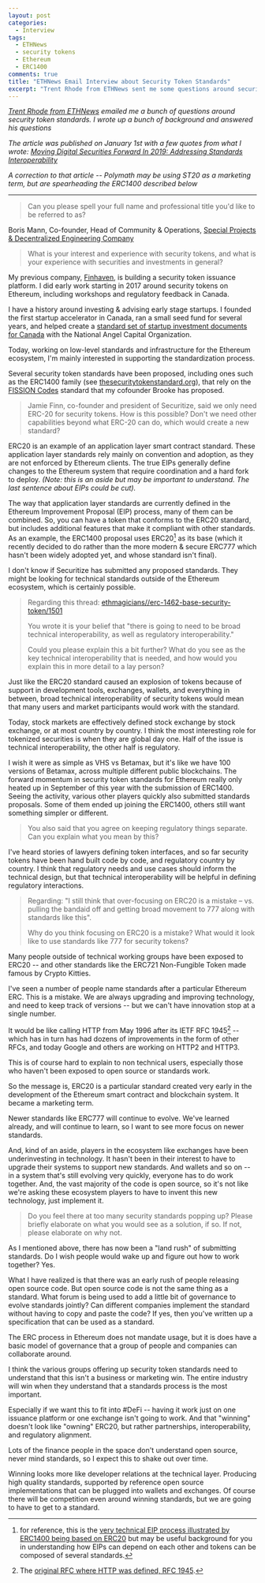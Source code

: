 ```yaml
---
layout: post
categories:
  - Interview
tags:
  - ETHNews
  - security tokens
  - Ethereum
  - ERC1400
comments: true
title: "ETHNews Email Interview about Security Token Standards"
excerpt: "Trent Rhode from ETHNews sent me some questions around security token standards, so I wrote up a bunch of background."
---
```

_[Trent Rhode from ETHNews](https://www.ethnews.com/author/trent-rhode) emailed me a bunch of questions around security token standards. I wrote up a bunch of background and answered his questions_

_The article was published on January 1st with a few quotes from what I wrote: [Moving Digital Securities Forward In 2019: Addressing Standards Interoperability](https://www.ethnews.com/moving-digital-securities-forward-in-2019-addressing-standards-interoperability)_

_A correction to that article -- Polymath may be using ST20 as a marketing term, but are spearheading the ERC1400 described below_

---

> Can you please spell your full name and professional title you'd like to be referred to as?

Boris Mann, Co-founder, Head of Community & Operations, [Special Projects & Decentralized Engineering Company](https://spade.builders)
 
> What is your interest and experience with security tokens, and what is your experience with securities and investments in general?

My previous company, [Finhaven](https://finhaven.com), is building a security token issuance platform. I did early work starting in 2017 around security tokens on Ethereum, including workshops and regulatory feedback in Canada.

I have a history around investing & advising early stage startups. I founded the first startup accelerator in Canada, ran a small seed fund for several years, and helped create a [standard set of startup investment documents for Canada](https://www.nacocanada.com/commondocs) with the National Angel Capital Organization.

Today, working on low-level standards and infrastructure for the Ethereum ecosystem, I'm mainly interested in supporting the standardization process.

Several security token standards have been proposed, including ones such as the ERC1400 family (see [thesecuritytokenstandard.org](https://thesecuritytokenstandard.org/)), that rely on the [FISSION Codes](https://fission.codes) standard that my cofounder Brooke has proposed.

> Jamie Finn, co-founder and president of Securitize, said we only need ERC-20 for security tokens. How is this possible? Don't we need other capabilities beyond what ERC-20 can do, which would create a new standard?

ERC20 is an example of an application layer smart contract standard. These application layer standards rely mainly on convention and adoption, as they are not enforced by Ethereum clients. The true EIPs generally define changes to the Ethereum system that require coordination and a hard fork to deploy. _(Note: this is an aside but may be important to understand. The last sentence about EIPs could be cut)._

The way that application layer standards are currently defined in the Ethereum Improvement Proposal (EIP) process, many of them can be combined. So, you can have a token that conforms to the ERC20 standard, but includes additional features that make it compliant with other standards. As an example, the ERC1400 proposal uses ERC20[^erc1400erc20] as its base (which it recently decided to do rather than the more modern & secure ERC777 which hasn't been widely adopted yet, and whose standard isn't final).

I don't know if Securitize has submitted any proposed standards. They might be looking for technical standards outside of the Ethereum ecosystem, which is certainly possible.

[^erc1400erc20]: for reference, this is the [very technical EIP process illustrated by ERC1400 being based on ERC20](https://github.com/ethereum/EIPs/issues/1411#issuecomment-445898706) but may be useful background for you in understanding how EIPs can depend on each other and tokens can be composed of several standards.

> Regarding this thread: [ethmagicians//erc-1462-base-security-token/1501](https://ethereum-magicians.org/t/erc-1462-base-security-token/1501)
>
> You wrote it is your belief that "there is going to need to be broad technical interoperability, as well as regulatory interoperability."
>
> Could you please explain this a bit further? What do you see as the key technical interoperability that is needed, and how would you explain this in more detail to a lay person?

Just like the ERC20 standard caused an explosion of tokens because of support in development tools, exchanges, wallets, and everything in between, broad technical interoperability of security tokens would mean that many users and market participants would work with the standard.

Today, stock markets are effectively defined stock exchange by stock exchange, or at most country by country. I think the most interesting role for tokenized securities is when they are global day one. Half of the issue is technical interoperability, the other half is regulatory.

I wish it were as simple as VHS vs Betamax, but it's like we have 100 versions of Betamax, across multiple different public blockchains. The forward momentum in security token standards for Ethereum really only heated up in September of this year with the submission of ERC1400. Seeing the activity, various other players quickly also submitted standards proposals. Some of them ended up joining the ERC1400, others still want something simpler or different.

> You also said that you agree on keeping regulatory things separate. Can you explain what you mean by this?

I've heard stories of lawyers defining token interfaces, and so far security tokens have been hand built code by code, and regulatory country by country. I think that regulatory needs and use cases should inform the technical design, but that technical interoperability will be helpful in defining regulatory interactions.

> Regarding: "I still think that over-focusing on ERC20 is a mistake – vs. pulling the bandaid off and getting broad movement to 777 along with standards like this".
>
> Why do you think focusing on ERC20 is a mistake? What would it look like to use standards like 777 for security tokens?

Many people outside of technical working groups have been exposed to ERC20 -- and other standards like the ERC721 Non-Fungible Token made famous by Crypto Kitties.

I've seen a number of people name standards after a particular Ethereum ERC. This is a mistake. We are always upgrading and improving technology, and need to keep track of versions -- but we can't have innovation stop at a single number.

It would be like calling HTTP from May 1996 after its IETF RFC 1945[^ietf1945] -- which has in turn has had dozens of improvements in the form of other RFCs, and today Google and others are working on HTTP2 and HTTP3.

[^ietf1945]: The [original RFC where HTTP was defined, RFC 1945](https://tools.ietf.org/html/rfc1945).

This is of course hard to explain to non technical users, especially those who haven't been exposed to open source or standards work.

So the message is, ERC20 is a particular standard created very early in the development of the Ethereum smart contract and blockchain system. It became a marketing term.

Newer standards like ERC777 will continue to evolve. We've learned already, and will continue to learn, so I want to see more focus on newer standards.

And, kind of an aside, players in the ecosystem like exchanges have been underinvesting in technology. It hasn't been in their interest to have to upgrade their systems to support new standards. And wallets and so on -- in a system that's still evolving very quickly, everyone has to do work together. And, the vast majority of the code is open source, so it's not like we're asking these ecosystem players to have to invent this new technology, just implement it.

> Do you feel there at too many security standards popping up? Please briefly elaborate on what you would see as a solution, if so. If not, please elaborate on why not.

As I mentioned above, there has now been a "land rush" of submitting standards. Do I wish people would wake up and figure out how to work together? Yes.

What I have realized is that there was an early rush of people releasing open source code. But open source code is not the same thing as a standard. What forum is being used to add a little bit of governance to evolve standards jointly? Can different companies implement the standard without having to copy and paste the code? If yes, then you've written up a specification that can be used as a standard.

The ERC process in Ethereum does not mandate usage, but it is does have a basic model of governance that a group of people and companies can collaborate around.

I think the various groups offering up security token standards need to understand that this isn't a business or marketing win. The entire industry will win when they understand that a standards process is the most important.

Especially if we want this to fit into #DeFi -- having it work just on one issuance platform or one exchange isn't going to work. And that "winning" doesn't look like "owning" ERC20, but rather partnerships, interoperability, and regulatory alignment.

Lots of the finance people in the space don't understand open source, never mind standards, so I expect this to shake out over time.

Winning looks more like developer relations at the technical layer. Producing high quality standards, supported by reference open source implementations that can be plugged into wallets and exchanges. Of course there will be competition even around winning standards, but we are going to have to get to a standard.
